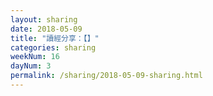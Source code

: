 ```yaml
---
layout: sharing
date: 2018-05-09
title: "讀經分享：【】"
categories: sharing
weekNum: 16
dayNum: 3
permalink: /sharing/2018-05-09-sharing.html
---
```

